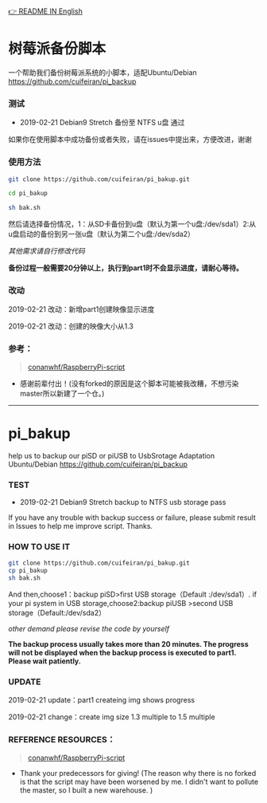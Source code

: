 [👉 README IN English](#pi_bakup)
# 树莓派备份脚本
一个帮助我们备份树莓派系统的小脚本，适配Ubuntu/Debian https://github.com/cuifeiran/pi_backup
### 测试

- 2019-02-21 Debian9 Stretch 备份至 NTFS u盘 通过

如果你在使用脚本中成功备份或者失败，请在issues中提出来，方便改进，谢谢


### 使用方法
```sh
git clone https://github.com/cuifeiran/pi_bakup.git 

cd pi_bakup

sh bak.sh 

```

然后请选择备份情况，1：从SD卡备份到u盘（默认为第一个u盘:/dev/sda1）2:从u盘启动的备份到另一张u盘（默认为第二个u盘:/dev/sda2）

*其他需求请自行修改代码*

**备份过程一般需要20分钟以上，执行到part1时不会显示进度，请耐心等待。**

### 改动
2019-02-21 改动：新增part1创建映像显示进度

2019-02-21 改动：创建的映像大小从1.3


### 参考： 
>[conanwhf/RaspberryPi-script](https://github.com/cuifeiran/RaspberryPi-script/blob/master/rpi-backup.sh)

 - 感谢前辈付出！(没有forked的原因是这个脚本可能被我改糟，不想污染master所以新建了一个仓。)


***
# pi_bakup
help us to backup our piSD or piUSB to UsbSrotage  Adaptation Ubuntu/Debian https://github.com/cuifeiran/pi_backup

### TEST

- 2019-02-21 Debian9 Stretch backup to NTFS usb storage pass

If you have any trouble with backup success or failure, please submit result in Issues to help me improve script. Thanks.

### HOW TO USE IT

```sh
git clone https://github.com/cuifeiran/pi_bakup.git 
cp pi_bakup
sh bak.sh 
```

And then,choose1：backup piSD>first USB storage（Default :/dev/sda1）. if your pi system in USB storage,choose2:backup piUSB >second USB storage（Default:/dev/sda2）

*other demand please revise the code by yourself*

**The backup process usually takes more than 20 minutes. The progress will not be displayed when the backup process is executed to part1. Please wait patiently.**

### UPDATE
2019-02-21 update：part1 createing img shows progress

2019-02-21 change：create img size 1.3 multiple to 1.5 multiple


### REFERENCE RESOURCES： 
>[conanwhf/RaspberryPi-script](https://github.com/cuifeiran/RaspberryPi-script/blob/master/rpi-backup.sh)

  - Thank your predecessors for giving! (The reason why there is no forked is that the script may have been worsened by me. I didn't want to pollute the master, so I built a new warehouse. )
